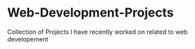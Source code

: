 # Web-Development-Projects
Collection of Projects I have recently worked on related to web developement
